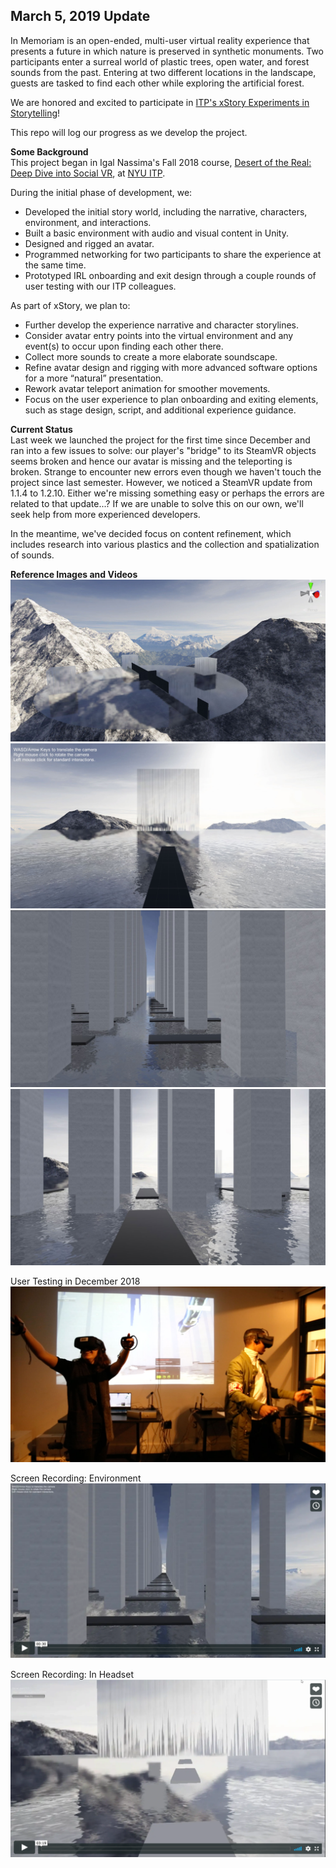 ## March 5, 2019 Update
In Memoriam is an open-ended, multi-user virtual reality experience that presents a future in which nature is preserved 
in synthetic monuments. Two participants enter a surreal world of plastic trees, open water, and forest sounds from the past. Entering at two different locations in the landscape, guests are tasked to find each other while exploring the artificial forest. 

We are honored and excited to participate in [ITP's xStory Experiments in Storytelling](https://www.itpxstory.com/)!

This repo will log our progress as we develop the project.

<strong>Some Background</strong><br>
This project began in Igal Nassima's Fall 2018 course, [Desert of the Real: Deep Dive into Social VR](https://github.com/igaln/DesertOfTheReal), at [NYU ITP](https://tisch.nyu.edu/itp).<br>

During the initial phase of development, we:
<ul>
<li>Developed the initial story world, including the narrative, characters, environment, and interactions.</li>
<li>Built a basic environment with audio and visual content in Unity.</li>
<li>Designed and rigged an avatar.</li>
<li>Programmed networking for two participants to share the experience at the same time.</li>
<li>Prototyped IRL onboarding and exit design through a couple rounds of user testing with our ITP colleagues.</li>
</ul>

As part of xStory, we plan to:
<ul>
<li>Further develop the experience narrative and character storylines.</li>
<li>Consider avatar entry points into the virtual environment and any event(s) to occur upon finding each other there.</li>
<li>Collect more sounds to create a more elaborate soundscape.</li>
<li>Refine avatar design and rigging with more advanced software options for a more “natural” presentation.</li>
<li>Rework avatar teleport animation for smoother movements.</li>
<li>Focus on the user experience to plan onboarding and exiting elements, such as stage design, script, and additional experience guidance. 
</ul>

<strong>Current Status</strong><br>
Last week we launched the project for the first time since December and ran into a few issues to solve: our player's "bridge" to its SteamVR objects seems broken and hence our avatar is missing and the teleporting is broken. Strange to encounter new errors even though we haven't touch the project since last semester. However, we noticed a SteamVR update from 1.1.4 to 1.2.10. Either we're missing something easy or perhaps the errors are related to that update...? If we are unable to solve this on our own, we'll seek help from more experienced developers.

In the meantime, we've decided focus on content refinement, which includes research into various plastics and the collection and spatialization of sounds.

<strong>Reference Images and Videos</strong><br>
![screenshot 1](img/inmemoriam1.jpg)
![screenshot 2](img/inmemoriam2.jpg)
![screenshot 3](img/inmemoriam3.jpg)
![screenshot 4](img/inmemoriam4.jpg)

User Testing in December 2018
![screenshot 5](img/inmemoriam5.jpg)

Screen Recording: Environment
[![screenshot 6](img/inmemoriam6.png)](https://vimeo.com/321570246/f6e9fab1d3)

Screen Recording: In Headset
[![screenshot 7](img/inmemoriam7.png)](https://vimeo.com/321569152/bf1f5273a1)
